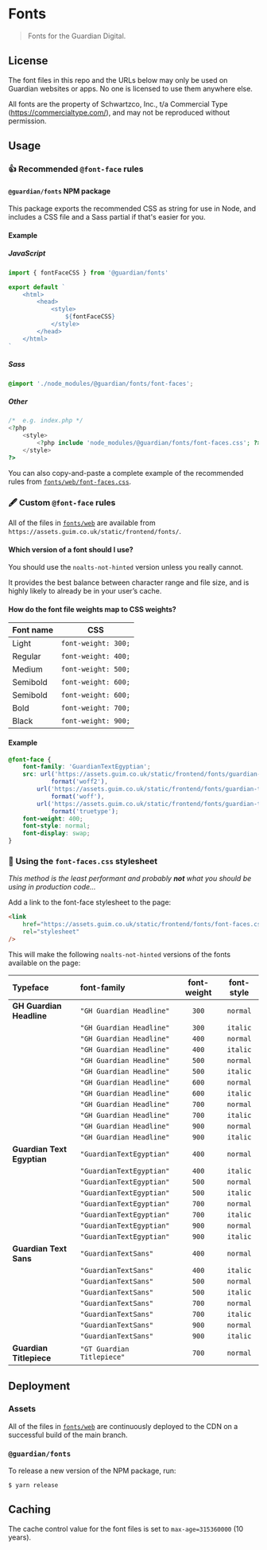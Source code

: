# Fonts

> Fonts for the Guardian Digital.

## License

The font files in this repo and the URLs below may only be used on Guardian websites or apps. No one is licensed to use them anywhere else.

All fonts are the property of Schwartzco, Inc., t/a Commercial Type (https://commercialtype.com/), and may not be reproduced without permission.

## Usage

### 👍 Recommended `@font-face` rules

#### `@guardian/fonts` NPM package

This package exports the recommended CSS as string for use in Node, and includes a CSS file and a Sass partial if that's easier for you.

#### Example

##### JavaScript

```js
import { fontFaceCSS } from '@guardian/fonts'

export default `
    <html>
        <head>
            <style>
                ${fontFaceCSS}
            </style>
        </head>
    </html>
`
```

##### Sass
```scss
@import './node_modules/@guardian/fonts/font-faces';
```

##### Other
```php
/*  e.g. index.php */
<?php
    <style>
        <?php include 'node_modules/@guardian/fonts/font-faces.css'; ?>
    </style>
?>
```

You can also copy-and-paste a complete example of the recommended rules from [`fonts/web/font-faces.css`](fonts/web/font-faces.css).

### 🖋️ Custom `@font-face` rules

All of the files in [`fonts/web`](fonts/web) are available from `https://assets.guim.co.uk/static/frontend/fonts/`.

#### Which version of a font should I use?

You should use the `noalts-not-hinted` version unless you really cannot.

It provides the best balance between character range and file size, and is highly likely to already be in your user’s cache.

#### How do the font file weights map to CSS weights?

| Font name |         CSS         |
| --------- | :-----------------: |
| Light     | `font-weight: 300;` |
| Regular   | `font-weight: 400;` |
| Medium    | `font-weight: 500;` |
| Semibold  | `font-weight: 600;` |
| Semibold  | `font-weight: 600;` |
| Bold      | `font-weight: 700;` |
| Black     | `font-weight: 900;` |

#### Example

```css
@font-face {
    font-family: 'GuardianTextEgyptian';
    src: url('https://assets.guim.co.uk/static/frontend/fonts/guardian-textegyptian/noalts-not-hinted/GuardianTextEgyptian-Regular.woff2')
            format('woff2'),
        url('https://assets.guim.co.uk/static/frontend/fonts/guardian-textegyptian/noalts-not-hinted/GuardianTextEgyptian-Regular.woff')
            format('woff'),
        url('https://assets.guim.co.uk/static/frontend/fonts/guardian-textegyptian/noalts-not-hinted/GuardianTextEgyptian-Regular.ttf')
            format('truetype');
    font-weight: 400;
    font-style: normal;
    font-display: swap;
}
```

### 🚨 Using the `font-faces.css` stylesheet

_This method is the least performant and probably **not** what you should be using in production code..._

Add a link to the font-face stylesheet to the page:

```html
<link
	href="https://assets.guim.co.uk/static/frontend/fonts/font-faces.css"
	rel="stylesheet"
/>
```

This will make the following `noalts-not-hinted` versions of the fonts available on the page:

| Typeface                   | font-family                | font-weight | font-style |
| :------------------------- | :------------------------- | :---------: | :--------: |
| **GH Guardian Headline**   | `"GH Guardian Headline"`   |    `300`    |  `normal`  |
|                            | `"GH Guardian Headline"`   |    `300`    |  `italic`  |
|                            | `"GH Guardian Headline"`   |    `400`    |  `normal`  |
|                            | `"GH Guardian Headline"`   |    `400`    |  `italic`  |
|                            | `"GH Guardian Headline"`   |    `500`    |  `normal`  |
|                            | `"GH Guardian Headline"`   |    `500`    |  `italic`  |
|                            | `"GH Guardian Headline"`   |    `600`    |  `normal`  |
|                            | `"GH Guardian Headline"`   |    `600`    |  `italic`  |
|                            | `"GH Guardian Headline"`   |    `700`    |  `normal`  |
|                            | `"GH Guardian Headline"`   |    `700`    |  `italic`  |
|                            | `"GH Guardian Headline"`   |    `900`    |  `normal`  |
|                            | `"GH Guardian Headline"`   |    `900`    |  `italic`  |
| **Guardian Text Egyptian** | `"GuardianTextEgyptian"`   |    `400`    |  `normal`  |
|                            | `"GuardianTextEgyptian"`   |    `400`    |  `italic`  |
|                            | `"GuardianTextEgyptian"`   |    `500`    |  `normal`  |
|                            | `"GuardianTextEgyptian"`   |    `500`    |  `italic`  |
|                            | `"GuardianTextEgyptian"`   |    `700`    |  `normal`  |
|                            | `"GuardianTextEgyptian"`   |    `700`    |  `italic`  |
|                            | `"GuardianTextEgyptian"`   |    `900`    |  `normal`  |
|                            | `"GuardianTextEgyptian"`   |    `900`    |  `italic`  |
| **Guardian Text Sans**     | `"GuardianTextSans"`       |    `400`    |  `normal`  |
|                            | `"GuardianTextSans"`       |    `400`    |  `italic`  |
|                            | `"GuardianTextSans"`       |    `500`    |  `normal`  |
|                            | `"GuardianTextSans"`       |    `500`    |  `italic`  |
|                            | `"GuardianTextSans"`       |    `700`    |  `normal`  |
|                            | `"GuardianTextSans"`       |    `700`    |  `italic`  |
|                            | `"GuardianTextSans"`       |    `900`    |  `normal`  |
|                            | `"GuardianTextSans"`       |    `900`    |  `italic`  |
| **Guardian Titlepiece**    | `"GT Guardian Titlepiece"` |    `700`    |  `normal`  |

## Deployment

### Assets

All of the files in [`fonts/web`](fonts/web) are continuously deployed to the CDN on a successful build of the main branch.

### `@guardian/fonts`

To release a new version of the NPM package, run:

```shell
$ yarn release
```

## Caching

The cache control value for the font files is set to `max-age=315360000` (10 years).
